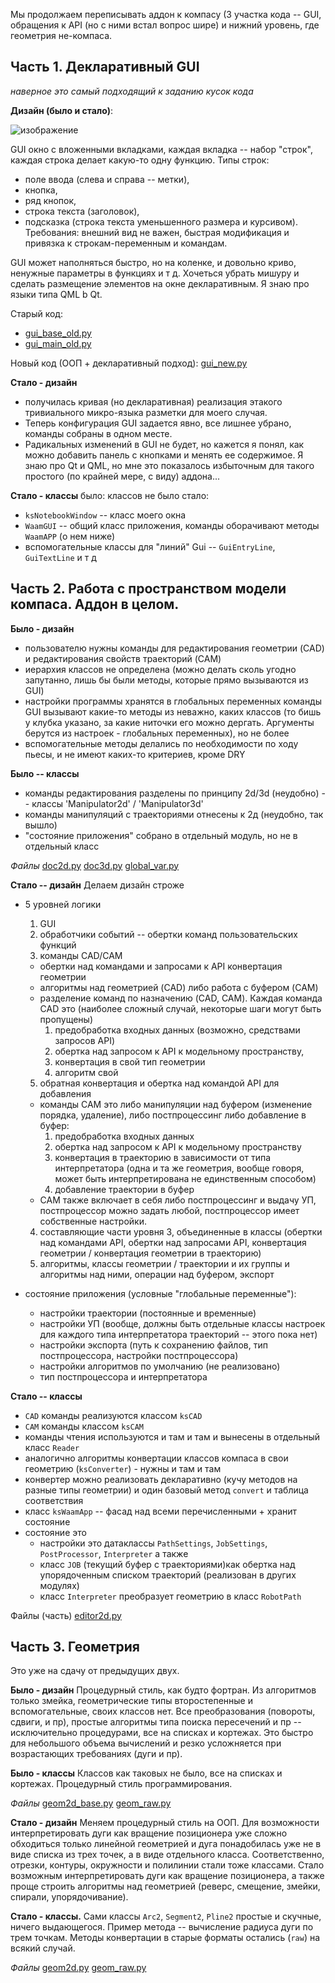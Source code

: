 Мы продолжаем переписывать аддон к компасу (3 участка кода -- GUI, обращения к API (но с ними встал вопрос шире) и нижний уровень, где геометрия не-компаса.

## Часть 1. Декларативный GUI

*наверное это самый подходящий к заданию кусок кода*

**Дизайн (было и стало)**: 

![изображение](https://github.com/user-attachments/assets/ac5ca3fd-b329-4542-8089-477ae157b53f)

GUI окно с вложенными вкладками, каждая вкладка -- набор "строк", каждая строка делает какую-то одну функцию.
Типы строк: 
- поле ввода (слева и справа -- метки),
- кнопка,
- ряд кнопок,
- строка текста (заголовок),
- подсказка (строка текста уменьшенного размера и курсивом).
Требования: внешний вид не важен, быстрая модификация и привязка к строкам-переменным и командам.

GUI может наполняться быстро, но на коленке, и довольно криво, ненужные параметры в функциях и т д.
Хочеться убрать мишуру и сделать размещение элементов на окне декларативным. Я знаю про языки типа QML b Qt.

Старый код: 
- [gui_base_old.py](gui_base_old.py)
- [gui_main_old.py](gui_main_old.py)

Новый код (ООП + декларативный подход): [gui_new.py](gui_new.py)

**Стало - дизайн**
- получилась кривая (но декларативная) реализация этакого тривиального микро-языка разметки для моего случая.
- Теперь конфигурация GUI задается явно, все лишнее убрано, команды собраны в одном месте. 
- Радикальных изменений в GUI не будет, но кажется я понял, как можно добавить панель с кнопками и менять ее содержимое.
Я знаю про Qt и QML, но мне это показалось избыточным для такого простого (по крайней мере, с виду) аддона...

**Стало - классы**
было: классов не было
стало: 
- `ksNotebookWindow` -- класс моего окна
- `WaamGUI` -- общий класс приложения, команды оборачивают методы `WaamAPP` (о нем ниже)
- вспомогательные классы для "линий" Gui -- `GuiEntryLine`, `GuiTextLine` и т д

## Часть 2. Работа с пространством модели компаса. Аддон в целом.

**Было - дизайн**
- пользователю нужны команды для редактирования геометрии (CAD) и редактирования свойств траекторий (CAM)
- иерархия классов не определена (можно делать сколь угодно запутанно, лишь бы были методы, которые прямо вызываются из GUI)
- настройки программы хранятся в глобальных переменных
  команды GUI вызывают какие-то методы из неважно, каких классов (то бишь у клубка указано, за какие ниточки его можно дергать. Аргументы берутся из настроек - глобальных переменных), но не более
- вспомогательные методы делались по необходимости по ходу пьесы, и не имеют каких-то критериев, кроме DRY

**Было -- классы** 
- команды редактирования разделены по принципу 2d/3d (неудобно) -- классы 'Manipulator2d' / 'Manipulator3d'
- команды манипуляций с траекториями отнесены к 2д (неудобно, так вышло)
- "состояние приложения" собрано в отдельный модуль, но не в отдельный класс 

_Файлы_
[doc2d.py](doc2d.py)
[doc3d.py](doc3d.py)
[global_var.py](global_var.py)


**Стало -- дизайн**
Делаем дизайн строже
- 5 уровней логики
	1. GUI 
  2. обработчики событий -- обертки команд пользовательских функций
	3. команды CAD/CAM
	- обертки над командами и запросами к API конвертация геометрии
	- алгоритмы над геометрией (CAD) либо работа с буфером (CAM)
	- разделение команд по назначению (CAD, CAM). Каждая команда CAD это (наиболее сложный случай, некоторые шаги могут быть пропущены)
		1. предобработка входных данных (возможно, средствами запросов API)
		2. обертка над запросом к API к модельному пространству, 
		3. конвертация в свой тип геометрии
		4. алгоритм свой
    5. обратная конвертация и обертка над командой API для добавления
	- команды CAM это либо манипуляции над буфером (изменение порядка, удаление), либо постпроцессинг либо добавление в буфер:
		1. предобработка входных данных
		2. обертка над запросом к API к модельному пространству
		3. конвертация в траекторию в зависимости от типа интерпретатора (одна и та же геометрия, вообще говоря, может быть интерпретирована не единственным способом)
		4. добавление траектории в буфер
	- CAM также включает в себя либо постпроцессинг и выдачу УП, постпроцессор можно задать любой, постпроцессор имеет собственные настройки.

  4. составляющие части уровня 3, объединенные в классы (обертки над командами API, обертки над запросами API, конвертация геометрии / конвертация геометрии в траекторию)
  5. алгоритмы, классы геометрии / траектории и их группы и алгоритмы над ними, операции над буфером, экспорт
- состояние приложения (условные "глобальные переменные"):
  - настройки траектории (постоянные и временные)
  - настройки УП (вообще, должны быть отдельные классы настроек для каждого типа интерпретатора траекторий -- этого пока нет)
  - настройки экспорта (путь к сохранению файлов, тип постпроцессора, настройки постпроцессора)
  - настройки алгоритмов по умолчанию (не реализовано)
  - тип постпроцессора и интерпретатора

**Cтало -- классы**

- `CAD` команды реализуются классом `ksCAD`
- `CAM` команды классом `ksCAM`
- команды чтения используются  и там и там и вынесены в отдельный класс `Reader`
- аналогично алгоритмы конвертации классов компаса в свои геометрию (`ksConverter`) - нужны и там и там
- конвертер можно реализовать декларативно (кучу методов на разные типы геометрии) и один базовый метод `convert` и таблица соответствия
- класс `ksWaamApp` -- фасад над всеми перечисленными + хранит состояние
- состояние это
  - настройки это датаклассы `PathSettings`, `JobSettings`, `PostProcessor`, `Interpreter` а также
  - класс `JOB` (текущий буфер с траекториями)как обертка над упорядоченным списком траекторий (реализован в других модулях)
  - класс `Interpreter` преобразует геометрию в класс `RobotPath` 

Файлы (часть)
[editor2d.py](editor2d.py)


## Часть 3. Геометрия
Это уже на сдачу от предыдущих двух.

**Было - дизайн**
Процедурный стиль, как будто фортран.
Из алгоритмов только змейка, геометрические типы второстепенные и вспомогательные, своих классов нет. 
Все преобразования (повороты, сдвиги, и пр), простые алгоритмы типа поиска пересечений и пр -- исключительно процедурами, все на списках и кортежах. 
Это быстро для небольшого объема вычислений и резко усложняется при возрастающих требованиях (дуги и пр).

**Было - классы**
Классов как таковых не было, все на списках и кортежах. Процедурный стиль программирования.

_Файлы_
[geom2d_base.py](geom2d_base.py)
[geom_raw.py](geom_raw.py)



**Стало - дизайн**
Меняем процедурный стиль на ООП.
Для возможности интерпретировать дуги как вращение позиционера уже сложно обходиться только линейной геометрией и дуга понадобилась уже не в виде списка из трех точек, а в виде отдельного класса.
Соответственно, отрезки, контуры, окружности и полилинии стали тоже классами.
Стало возможным интерпретировать дуги как вращение позиционера, а также проще строить алгоритмы над геометрией (реверс, смещение, змейки, спирали, упорядочивание).

**Стало - классы.**
Сами классы `Arc2`, `Segment2`, `Pline2` простые и скучные, ничего выдающегося. Пример метода -- вычисление радиуса дуги по трем точкам. Методы конвертации в старые форматы остались (`raw`) на всякий случай.


_Файлы_
[geom2d.py](geom2d.py)
[geom_raw.py](geom_raw.py)
